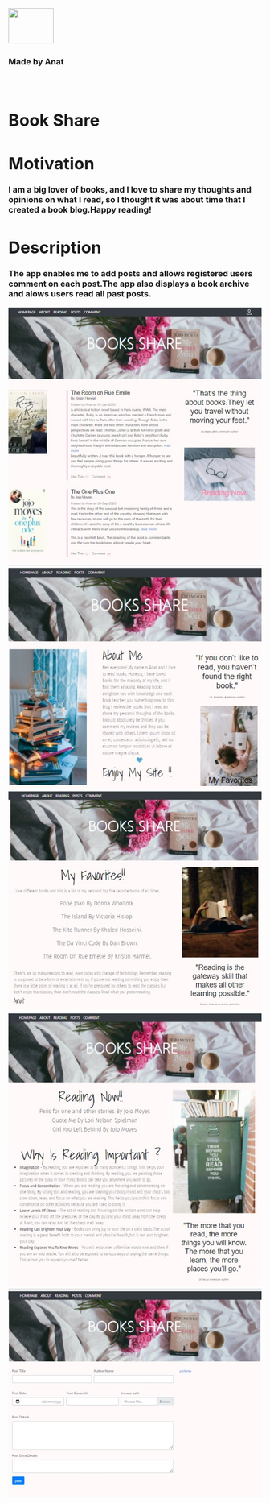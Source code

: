 <div style="display:inline-block">
   <img style="display:inline" src="https://img.icons8.com/office/80/000000/api.png"/ height="70" width=90 >
  <p style="display:inline;vertical-align:top;line-height:50px;margin-left: 8px;"><h3>Made by Anat</h3</p>
<div>

<br>
<br>

# Book Share


  
# Motivation
  
I am a big lover of books, and I love to share my thoughts and opinions on what I read, so I thought it was about time that I created a book blog.Happy reading!
  
# Description

The app enables me to add posts and allows registered users comment on each post.The app also displays a book archive and alows users read all past posts.
  
![Image](main.jpg)
![Image](about.jpg)
![Image](favorites.jpg)
![Image](reading.jpg)
![Image](post.jpg)


